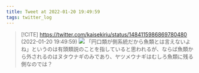```yaml
---
title: Tweet at 2022-01-20 19:49:59
tags: twitter_log
---
```


> [!CITE] https://twitter.com/kaisekiriu/status/1484115986869780480 (2022-01-20 19:49:59)
> ![](https://twitter.com/kaisekiriu/status/1484115986869780480)
> 「円口類が側系統だから魚類とは言えないよね」というのは有頭類説のことを指していると思われるが、ならば魚類から外されるのはヌタウナギのみであり、ヤツメウナギはむしろ魚類に残る側なのでは？
